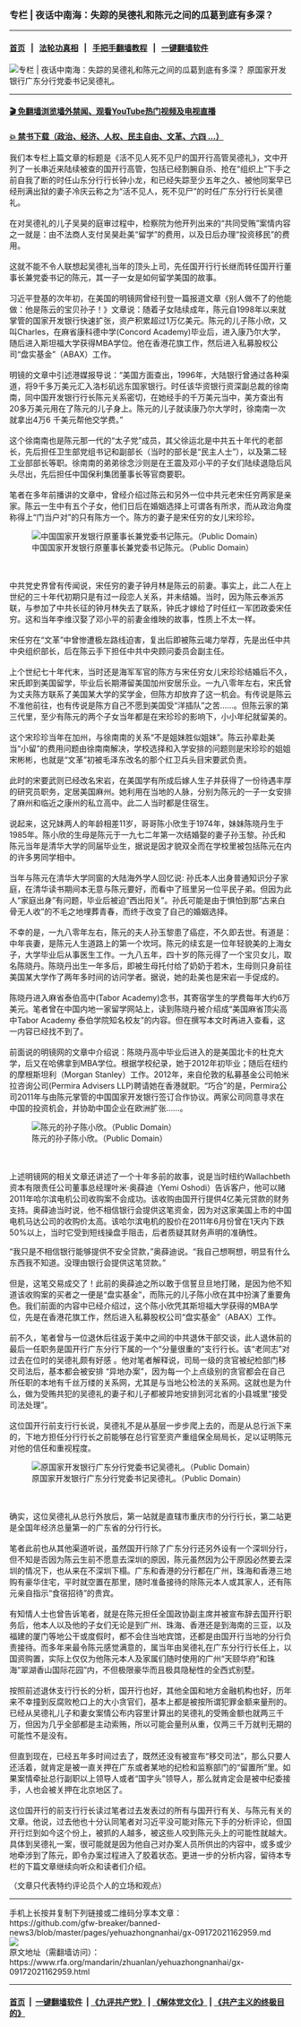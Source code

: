 ### 专栏 | 夜话中南海：失踪的吴德礼和陈元之间的瓜葛到底有多深？
------------------------

#### [首页](https://github.com/gfw-breaker/banned-news3/blob/master/README.md) &nbsp;&nbsp;|&nbsp;&nbsp; [法轮功真相](https://github.com/begood0513/basic/blob/master/README.md)  &nbsp;&nbsp;|&nbsp;&nbsp; [手把手翻墙教程](https://github.com/gfw-breaker/guides/wiki)  &nbsp;&nbsp;|&nbsp;&nbsp; [一键翻墙软件](https://github.com/gfw-breaker/nogfw/blob/master/README.md)  



<div id="headerimg">
 <img alt="专栏 | 夜话中南海：失踪的吴德礼和陈元之间的瓜葛到底有多深？" src="https://www.rfa.org/mandarin/zhuanlan/yehuazhongnanhai/gx-09172021162959.html/@@images/902f63b1-05fe-4808-9dca-246faf28b9c2.png" title="专栏 | 夜话中南海：失踪的吴德礼和陈元之间的瓜葛到底有多深？"/>
 <span class="lead_image_caption">
  原国家开发银行广东分行党委书记吴德礼。
 </span>
 <!-- zoomattribute -->
</div>

<hr/>


#### [ 🎬  免翻墙浏览墙外禁闻、观看YouTube热门视频及电视直播](https://github.com/gfw-breaker/HelloWorld)

#### [ 💥  禁书下载（政治、经济、人权、民主自由、文革、六四 ...）](https://github.com/gfw-breaker/books/blob/master/README.md)

<div id="storytext">
 <p>
  我们本专栏上篇文章的标题是《活不见人死不见尸的国开行高管吴德礼》，文中开列了一长串近来陆续被查的国开行高管，包括已经割腕自杀、抢在“组织上”下手之前自我了断的时任山东分行行长钟小龙，和已经失踪至少五年之久、被他同案早已经刑满出狱的妻子冷庆云称之为“活不见人，死不见尸”的时任广东分行行长吴德礼。
  <br/>
  <br/>
  在对吴德礼的儿子吴昊的庭审过程中，检察院为他开列出来的“共同受贿”案情内容之一就是：由不法商人支付吴昊赴美“留学”的费用，以及日后办理“投资移民”的费用。
  <br/>
  <br/>
  这就不能不令人联想起吴德礼当年的顶头上司，先任国开行行长继而转任国开行董事长兼党委书记的陈元，其一子一女是如何留学美国的故事。
  <br/>
  <br/>
  习近平登基的次年初，在美国的明镜网曾经刊登一篇报道文章《别人做不了的他能做：他是陈云的宝贝孙子！》文章说：随着子女陆续成年，陈元自1998年以来就掌管的国家开发银行快速扩张，资产积累超过1万亿美元。陈元的儿子陈小欣，又叫Charles，在麻省康科德中学(Concord Academy)毕业后，进入康乃尔大学，随后进入斯坦福大学获得MBA学位。他在香港花旗工作，然后进入私募股权公司“盘实基金”（ABAX）工作。
  <br/>
  <br/>
  明镜的文章中引述港媒报导说：“美国方面查出，1996年，大陆银行曾通过各种渠道，将9千多万美元汇入洛杉矶远东国家银行。时任该华资银行资深副总裁的徐南南，同中国开发银行行长陈元关系密切，在她经手的千万美元当中，美方查出有20多万美元用在了陈元的儿子身上。陈元的儿子就读康乃尔大学时，徐南南一次就拿出4万6 千美元帮他交学费。”
  <br/>
  <br/>
  这个徐南南也是陈元那一代的“太子党”成员，其父徐运北是中共五十年代的老部长，先后担任卫生部党组书记和副部长（当时的部长是“民主人士”），以及第二轻工业部部长等职。徐南南的弟弟徐念沙则是在王震及邓小平的子女们陆续退隐后风头尽出，先后担任中国保利集团董事长等官商要职。
  <br/>
  <br/>
  笔者在多年前播讲的文章中，曾经介绍过陈云和另外一位中共元老宋任穷两家是亲家。陈云一生中有五个子女，他们日后在婚姻选择上可谓各有所求，而从政治角度称得上“门当户对”的只有陈方一个。陈方的妻子是宋任穷的女儿宋珍珍。
 </p>
 <p>
  <figure class="image-richtext image-inline captioned" style="width:620px;">
   <img alt="中国国家开发银行原董事长兼党委书记陈元。（Public Domain）" src="https://www.rfa.org/mandarin/zhuanlan/yehuazhongnanhai/gx-09172021162959.html/a3b7244e-f53b-472c-a17b-58fb65e01961.jpeg/@@images/7feec44d-326b-4e10-82a0-b2e76d6f0b5d.jpeg" title="2"/>
   <figcaption class="image-caption">
    中国国家开发银行原董事长兼党委书记陈元。（Public Domain）
   </figcaption>
   <small>
   </small>
  </figure>
  <br/>
  <br/>
  中共党史界曾有传闻说，宋任穷的妻子钟月林是陈云的前妻。事实上，此二人在上世纪的三十年代初期只是有过一段恋人关系，并未结婚。当时，因为陈云奉派苏联，与参加了中共长征的钟月林失去了联系，钟氏才嫁给了时任红一军团政委宋任穷。这和当年李维汉娶了邓小平的前妻金维映的故事，性质上不太一样。
  <br/>
  <br/>
  宋任穷在“文革”中曾惨遭极左路线迫害，复出后即被陈云竭力举荐，先是出任中共中央组织部长，后在陈云手下担任中共中央顾问委员会副主任。
  <br/>
  <br/>
  上个世纪七十年代末，当时还是海军军官的陈方与宋任穷女儿宋珍珍结婚后不久，宋氏即到美国留学，毕业后长期滞留美国加州安居乐业。一九八零年左右，宋氏曾为丈夫陈方联系了美国某大学的奖学金，但陈方却放弃了这一机会。有传说是陈云不准他前往，也有传说是陈方自己不愿到美国受“洋插队”之苦……。但陈云家的第三代里，至少有陈元的两个子女当年都是在宋珍珍的影响下，小小年纪就留美的。
  <br/>
  <br/>
  这个宋珍珍当年在加州，与徐南南的关系“不是姐妹胜似姐妹”。陈云孙辈赴美当“小留”的费用问题由徐南南解决，学校选择和入学安排的问题则是宋珍珍的姐姐宋彬彬，也就是“文革”初被毛泽东改名的那个红卫兵头目宋要武负责。
  <br/>
  <br/>
  此时的宋要武则已经改名宋岩，在美国学有所成后嫁人生子并获得了一份待遇丰厚的研究员职务，定居美国麻州。她利用在当地的人脉，分别为陈元的一子一女安排了麻州和临近之康州的私立高中。此二人当时都是住宿生。
  <br/>
  <br/>
  说起来，这兄妹两人的年龄相差11岁，哥哥陈小欣生于1974年，妹妹陈晓丹生于1985年。陈小欣的生母是陈元于一九七二年第一次结婚娶的妻子孙玉黎。孙氏和陈元当年是清华大学的同届毕业生，据说是因才貌双全而在学校里被包括陈元在内的许多男同学相中。
  <br/>
  <br/>
  当年与陈元在清华大学同窗的大陆海外学人回忆说: 孙氏本人出身普通知识分子家庭，在清华读书期间本无意与陈元要好，而看中了班里另一位平民子弟。但因为此人“家庭出身”有问题，毕业后被迫“西出阳关”。孙氏可能是由于惧怕到那“古来白骨无人收”的不毛之地埋葬青春，而终于改变了自己的婚姻选择。
  <br/>
  <br/>
  不幸的是，一九八零年左右，陈元的夫人孙玉黎患了癌症，不久即去世。有道是：中年丧妻，是陈元人生道路上的第一个坎坷。陈元的续玄是一位年轻貌美的上海女子，大学毕业后从事医生工作。一九八五年，四十岁的陈元得了一个宝贝女儿，取名陈晓丹。陈晓丹出生一年多后，即被生母托付给了奶奶于若木，生母则只身前往美国某大学作了两年多时间的访问学者。据说，她的赴美也是宋岩一手促成的。
  <br/>
  <br/>
  陈晓丹进入麻省泰伯高中(Tabor Academy)念书，其寄宿学生的学费每年大约6万美元。笔者曾在中国内地一家留学网站上，读到陈晓丹被介绍成“美国麻省顶尖高中Tabor Academy 泰伯学院知名校友”的内容。但在撰写本文时再进入查看，这一内容已经找不到了。
  <br/>
  <br/>
  前面说的明镜网的文章中介绍说：陈晓丹高中毕业后进入的是美国北卡的杜克大学，后又在哈佛拿到MBA学位。根据学校纪录，她于2012年初毕业；随后在纽约的摩根斯坦利（Morgan Stanley）工作。2012年，来自伦敦的私募基金公司帕米拉咨询公司(Permira Advisers LLP)聘请她在香港就职。“巧合”的是，Permira公司2011年与由陈元掌管的中国国家开发银行签订合作协议。两家公司同意寻求在中国的投资机会，并协助中国企业在欧洲扩张……。
 </p>
 <p>
  <figure class="image-richtext image-inline captioned" style="width:622px;">
   <img alt="陈元的孙子陈小欣。（Public Domain）" src="https://www.rfa.org/mandarin/zhuanlan/yehuazhongnanhai/gx-09172021162959.html/p3140111a60535328.jpg/@@images/a06d704d-4b04-4872-8b5f-419ab0091f3d.jpeg" title="3"/>
   <figcaption class="image-caption">
    陈元的孙子陈小欣。（Public Domain）
   </figcaption>
   <small>
   </small>
  </figure>
  <br/>
  <br/>
  上述明镜网的相关文章还讲述了一个十年多前的故事，说是当时纽约Wallachbeth资本有限责任公司董事总经理叶米·奥薛迪（Yemi Oshodi）告诉客户，他可以赌2011年哈尔滨电机公司收购案不会成功。该收购由国开行提供4亿美元贷款的财务支持。奥薛迪当时说，他不相信银行会提供这笔资金，因为对这家美国上市的中国电机马达公司的收购价太高。该哈尔滨电机的股价在2011年6月份曾在1天内下跌50%以上，当时它受到短线操盘手阻击，后者质疑其财务声明的准确性。
 </p>
 <p>
  “我只是不相信银行能够提供不安全贷款，”奥薛迪说。“我自己想啊想，明显有什么东西我不知道。没理由银行会提供这笔贷款。”
  <br/>
  <br/>
  但是，这笔交易成交了！此前的奥薛迪之所以敢于信誓旦旦地打赌，是因为他不知道该收购案的买者之一便是“盘实基金”，而陈元的儿子陈小欣在其中扮演了重要角色。我们前面的内容中已经介绍过，这个陈小欣凭其斯坦福大学获得的MBA学位，先是在香港花旗工作，然后进入私募股权公司“盘实基金”（ABAX）工作。
  <br/>
  <br/>
  前不久，笔者曾与一位退休后往返于美中之间的中共退休干部交谈，此人退休前的最后一任职务是国开行广东分行下属的一个“分量很重的”支行行长。该“老同志”对过去在位时的吴德礼颇有好感 。他对笔者解释说，司局一级的贪官被纪检部门移交司法后，基本都会被安排 “异地办案”，因为每一个上点级别的贪官都会在自己所任职的本地有千丝万缕的关系网，尤其是与当地公检法的关系网。这就也是为什么，做为受贿共犯的吴德礼的妻子和儿子都被异地安排到河北省的小县城里“接受司法处理”。
  <br/>
  <br/>
  这位国开行前支行行长说，吴德礼不是从基层一步步爬上去的，而是从总行派下来的，下地方担任分行行长之前能够在总行官至资产重组保全局局长，足以证明陈元对他的信任和重视程度。
 </p>
 <p>
  <figure class="image-richtext image-inline captioned" style="width:620px;">
   <img alt="原国家开发银行广东分行党委书记吴德礼。（Public Domain）" src="https://www.rfa.org/mandarin/zhuanlan/yehuazhongnanhai/gx-09172021162959.html/3565d9de-e144-4a20-a399-925323343238.jpeg/@@images/eeac7ba6-7e52-42a4-8021-2e69ccc57775.jpeg" title="1"/>
   <figcaption class="image-caption">
    原国家开发银行广东分行党委书记吴德礼。（Public Domain）
   </figcaption>
   <small>
   </small>
  </figure>
  <br/>
  <br/>
  确实，这位吴德礼从总行外放后，第一站就是直辖市重庆市的分行行长，第二站更是全国年经济总量第一的广东省的分行行长。
  <br/>
  <br/>
  笔者此前也从其他渠道听说，虽然国开行除了广东分行还另外设有一个深圳分行，但不知是否因为陈云生前不愿意去深圳的原因，陈元虽然因为公干原因必然要去深圳的情况下，也从来在不深圳下榻。广东和香港的分行都在广州，珠海和香港三地购有豪华住宅，平时就空置在那里，随时准备接待的除陈元本人或其家人，还有陈元亲自指示“食宿招待”的贵宾。
  <br/>
  <br/>
  有知情人士也曾告诉笔者，就是在陈元担任全国政协副主席并被宣布辞去国开行职务后，他本人以及他的子女们无论是到广州、珠海、香港还是到海南的三亚，以及福建的厦门等地公干或度假时，都不会住当地宾馆，还都是由国开行当地的分行负责接待。而多年来最令陈元感觉满意的，属当年由吴德礼在广东分行行长任上，以国资购置，实际上仅仅为他陈元本人及家属们随时使用的广州“天颐华府”和珠海“翠湖香山国际花园”内，不但极限豪华而且极具隐秘性的全西式别墅。
  <br/>
  <br/>
  按照前述退休支行行长的分析，国开行也好，其他全国和地方金融机构也好，历年来不幸撞到反腐败枪口上的大小贪官们，基本上都是被按所谓犯罪金额来量刑的。已经从吴德礼儿子和妻女案情公布内容里计算出的吴德礼的受贿金额也就两三千万，但因为几乎全部都是主动索贿，所以可能会量刑从重，仅两三千万就判无期的可能性不是没有。
  <br/>
  <br/>
  但直到现在，已经五年多时间过去了，既然还没有被宣布“移交司法”，那么只要人还活着，就肯定是被一直关押在广东或者某地的纪检和监察部门的“留置所”里。如果案情牵扯总行副职以上领导人或者“国字头”领导人，那么就肯定会是被中纪委接手，人也会被关押在北京地区了。
  <br/>
  <br/>
  这位国开行的前支行行长读过笔者过去发表过的所有与国开行有关、与陈元有关的文章。他说，过去他也十分认同笔者对习近平没可能对陈元下手的分析评论，但国开行烂到如今这个份上，被抓的人越多，被这些人咬到陈元头上的可能性就越大。具体到吴德礼一案，很可能就是因为他自己对办案人员所供出的内容中，或多或少地牵涉到了陈元，即令办案过程进入了胶着状态。更进一步的分析内容，留待本专栏的下篇文章继续向听众和读者们介绍。
 </p>
 <p>
  （文章只代表特约评论员个人的立场和观点）
 </p>
</div>

<hr/>
手机上长按并复制下列链接或二维码分享本文章：<br/>
https://github.com/gfw-breaker/banned-news3/blob/master/pages/yehuazhongnanhai/gx-09172021162959.md <br/>
<a href='https://github.com/gfw-breaker/banned-news3/blob/master/pages/yehuazhongnanhai/gx-09172021162959.md'><img src='https://github.com/gfw-breaker/banned-news3/blob/master/pages/yehuazhongnanhai/gx-09172021162959.md.png'/></a> <br/>
原文地址（需翻墙访问）：https://www.rfa.org/mandarin/zhuanlan/yehuazhongnanhai/gx-09172021162959.html


------------------------
#### [首页](https://github.com/gfw-breaker/banned-news3/blob/master/README.md) &nbsp;|&nbsp; [一键翻墙软件](https://github.com/gfw-breaker/nogfw/blob/master/README.md) &nbsp;| [《九评共产党》](https://github.com/gfw-breaker/9ping.md/blob/master/README.md#九评之一评共产党是什么) | [《解体党文化》](https://github.com/gfw-breaker/jtdwh.md/blob/master/README.md) | [《共产主义的终极目的》](https://github.com/gfw-breaker/gczydzjmd.md/blob/master/README.md)


<img src='http://gfw-breaker.win/banned-news3/pages/yehuazhongnanhai/gx-09172021162959.md' width='0px' height='0px'/>